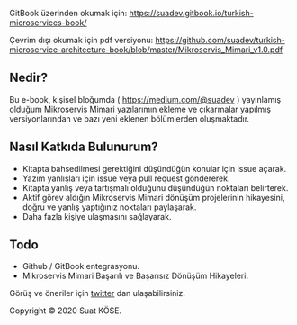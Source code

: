GitBook üzerinden okumak için: https://suadev.gitbook.io/turkish-microservices-book/

Çevrim dışı okumak için pdf versiyonu: https://github.com/suadev/turkish-microservice-architecture-book/blob/master/Mikroservis_Mimari_v1.0.pdf

## Nedir?

Bu e-book, kişisel bloğumda ( https://medium.com/@suadev ) yayınlamış olduğum Mikroservis Mimari yazılarımın ekleme ve çıkarmalar yapılmış versiyonlarından ve bazı yeni eklenen bölümlerden oluşmaktadır. 

## Nasıl Katkıda Bulunurum?

- Kitapta bahsedilmesi gerektiğini düşündüğün konular için issue açarak.
- Yazım yanlışları için issue veya pull request göndererek.
- Kitapta yanlış veya tartışmalı olduğunu düşündüğün noktaları belirterek.
- Aktif görev aldığın Mikroservis Mimari dönüşüm projelerinin hikayesini, doğru ve yanlış yaptığınız noktaları paylaşarak.
- Daha fazla kişiye ulaşmasını sağlayarak.

## Todo
- Github / GitBook entegrasyonu.
- Mikroservis Mimari Başarılı ve Başarısız Dönüşüm Hikayeleri.


Görüş ve öneriler için [twitter](https://twitter.com/kose__suat) dan ulaşabilirsiniz.

Copyright © 2020 Suat KÖSE.
